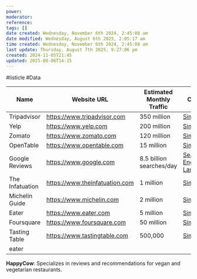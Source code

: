 ```yaml
---
power: 
moderator: 
reference: 
tags: []
date created: Wednesday, November 6th 2024, 2:45:08 am
date modified: Wednesday, August 6th 2025, 2:05:17 am
time created: Wednesday, November 6th 2024, 2:45:08 am
last update: Thursday, August 7th 2025, 9:27:06 pm
created: 2024-11-05T21:45
updated: 2025-08-06T14:15
---
```

#listicle #Data 


| Name            | Website URL                    | Estimated Monthly Traffic | Citation                                           |
| --------------- | ------------------------------ | ------------------------- | -------------------------------------------------- |
| Tripadvisor     | https://www.tripadvisor.com    | 350 million               | [SimilarWeb](https://www.similarweb.com)           |
| Yelp            | https://www.yelp.com           | 200 million               | [SimilarWeb](https://www.similarweb.com)           |
| Zomato          | https://www.zomato.com         | 120 million               | [SimilarWeb](https://www.similarweb.com)           |
| OpenTable       | https://www.opentable.com      | 15 million                | [SimilarWeb](https://www.similarweb.com)           |
| Google Reviews  | https://www.google.com         | 8.5 billion searches/day  | [Search Engine Land](https://searchengineland.com) |
| The Infatuation | https://www.theinfatuation.com | 1 million                 | [SimilarWeb](https://www.similarweb.com)           |
| Michelin Guide  | https://www.michelin.com       | 2 million                 | [SimilarWeb](https://www.similarweb.com)           |
| Eater           | https://www.eater.com          | 5 million                 | [SimilarWeb](https://www.similarweb.com)           |
| Foursquare      | https://www.foursquare.com     | 50 million                | [SimilarWeb](https://www.similarweb.com)           |
| Tasting Table   | https://www.tastingtable.com   | 500,000                   | [SimilarWeb](https://www.similarweb.com)           |
| eater           |                                |                           |                                                    |
**HappyCow**: Specializes in reviews and recommendations for vegan and vegetarian restaurants.
